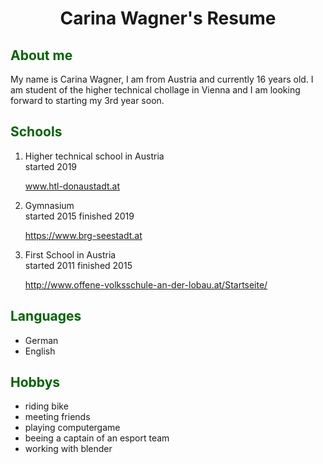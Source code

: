 <head>
  <link rel="stylesheet" type="text/css" href="main.css">
   <h1 align="center">Carina Wagner's Resume</h1>
</head>
<body>
<h2 style="color:#006400"> About me </h2>
<p>My name is Carina Wagner, I am from Austria and currently 16 years old. I am student of the higher technical chollage in Vienna and I am looking forward to starting my 3rd year soon.</p>
  <h2 style="color:#006400">Schools</h2>
<ol>
  <li>Higher technical school in Austria</li>
  <article>started 2019</article>
   <p><a href="https://www.htl-donaustadt.at">www.htl-donaustadt.at</a></p>
  <li>Gymnasium</li>
  <article>started 2015 finished 2019</article>
  <p><a href="https://www.brg-seestadt.at">https://www.brg-seestadt.at</a></p>
  <li>First School in Austria</li>
  <article>started 2011 finished 2015</article>
  <p><a href="http://www.offene-volksschule-an-der-lobau.at/Startseite/">http://www.offene-volksschule-an-der-lobau.at/Startseite/</a></p> 
</ol>
<h2 style="color:#006400"> Languages</h2>
<ul>
  <li>German</li>
  <li>English</li>
</ul>
<h2 style="color:#006400">Hobbys</h2>
<ul>
  <li>riding bike</li>
  <li>meeting friends</li>
  <li>playing computergame</li>
  <li>beeing a captain of an esport team</li>
  <li>working with blender</li>
</ul>
</body>
<footer> 
 </footer>
